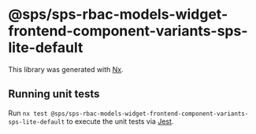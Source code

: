 # @sps/sps-rbac-models-widget-frontend-component-variants-sps-lite-default

This library was generated with [Nx](https://nx.dev).

## Running unit tests

Run `nx test @sps/sps-rbac-models-widget-frontend-component-variants-sps-lite-default` to execute the unit tests via [Jest](https://jestjs.io).
